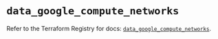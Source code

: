 # `data_google_compute_networks`

Refer to the Terraform Registry for docs: [`data_google_compute_networks`](https://registry.terraform.io/providers/hashicorp/google/5.20.0/docs/data-sources/compute_networks).
